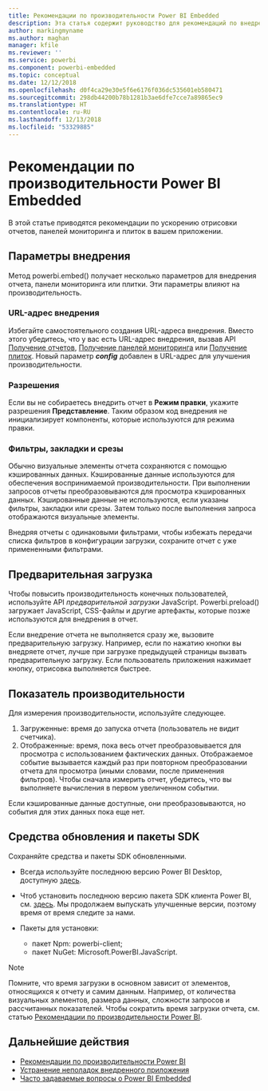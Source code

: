 ```yaml
---
title: Рекомендации по производительности Power BI Embedded
description: Эта статья содержит руководство для рекомендаций по внедрению лучших методов встроенной аналитики.
author: markingmyname
ms.author: maghan
manager: kfile
ms.reviewer: ''
ms.service: powerbi
ms.component: powerbi-embedded
ms.topic: conceptual
ms.date: 12/12/2018
ms.openlocfilehash: d0f4ca29e30e5f6e6176f036dc535601eb580471
ms.sourcegitcommit: 298db44200b78b1281b3ae6dfe7cce7a89865ec9
ms.translationtype: HT
ms.contentlocale: ru-RU
ms.lasthandoff: 12/13/2018
ms.locfileid: "53329885"
---
```

# <a name="power-bi-embedded-performance-best-practices"></a>Рекомендации по производительности Power BI Embedded

В этой статье приводятся рекомендации по ускорению отрисовки отчетов, панелей мониторинга и плиток в вашем приложении.

## <a name="embed-parameters"></a>Параметры внедрения

Метод powerbi.embed() получает несколько параметров для внедрения отчета, панели мониторинга или плитки. Эти параметры влияют на производительность.

### <a name="embed-url"></a>URL-адрес внедрения

Избегайте самостоятельного создания URL-адреса внедрения. Вместо этого убедитесь, что у вас есть URL-адрес внедрения, вызвав API [Получение отчетов](https://na01.safelinks.protection.outlook.com/?url=https%3A%2F%2Fdocs.microsoft.com%2Fen-us%2Frest%2Fapi%2Fpower-bi%2Freports%2Fgetreportsingroup&data=02%7C01%7CMark.Ghanayem%40microsoft.com%7C07ca68ceb37a48e3f3de08d64968707a%7C72f988bf86f141af91ab2d7cd011db47%7C1%7C0%7C636777110256168308&sdata=22lkqRM2w1MQfrM8dooedaPqqIU8PufTq9TT4VDzRo0%3D&reserved=0), [Получение панелей мониторинга](https://na01.safelinks.protection.outlook.com/?url=https%3A%2F%2Fdocs.microsoft.com%2Fen-us%2Frest%2Fapi%2Fpower-bi%2Fdashboards%2Fgetdashboardsingroup&data=02%7C01%7CMark.Ghanayem%40microsoft.com%7C07ca68ceb37a48e3f3de08d64968707a%7C72f988bf86f141af91ab2d7cd011db47%7C1%7C0%7C636777110256168308&sdata=nfWRgbSoXVF42Rg%2Ba9491u19uksXp%2FAyz%2Fa%2Ba7%2FCtdA%3D&reserved=0) или [Получение плиток](https://na01.safelinks.protection.outlook.com/?url=https%3A%2F%2Fdocs.microsoft.com%2Fen-us%2Frest%2Fapi%2Fpower-bi%2Fdashboards%2Fgettilesingroup&data=02%7C01%7CMark.Ghanayem%40microsoft.com%7C07ca68ceb37a48e3f3de08d64968707a%7C72f988bf86f141af91ab2d7cd011db47%7C1%7C0%7C636777110256178318&sdata=LgZ27TynNpqQJDrb3aHWGQXIS%2FzichAO9De5M2uhF1Q%3D&reserved=0). Новый параметр **_config_** добавлен в URL-адрес для улучшения производительности.

### <a name="permissions"></a>Разрешения

Если вы не собираетесь внедрить отчет в **Режим правки**, укажите разрешения **Представление**. Таким образом код внедрения не инициализирует компоненты, которые используются для режима правки.

### <a name="filters-bookmarks-and-slicers"></a>Фильтры, закладки и срезы

Обычно визуальные элементы отчета сохраняются с помощью кэшированных данных. Кэшированные данные используются для обеспечения воспринимаемой производительности. При выполнении запросов отчеты преобразовываются для просмотра кэшированных данных. Кэшированные данные не используются, если указаны фильтры, закладки или срезы. Затем только после выполнения запроса отображаются визуальные элементы.

Внедряя отчеты с одинаковыми фильтрами, чтобы избежать передачи списка фильтров в конфигурации загрузки, сохраните отчет с уже примененными фильтрами.

## <a name="preload"></a>Предварительная загрузка

Чтобы повысить производительность конечных пользователей, используйте API *предварительной загрузки* JavaScript.
Powerbi.preload() загружает JavaScript, CSS-файлы и другие артефакты, которые позже используются для внедрения в отчет.

Если внедрение отчета не выполняется сразу же, вызовите предварительную загрузку. Например, если по нажатию кнопки вы внедряете отчет, лучше при загрузке предыдущей страницы вызвать предварительную загрузку. Если пользователь приложения нажимает кнопку, отрисовка выполняется быстрее.

## <a name="measure-performance"></a>Показатель производительности

Для измерения производительности, используйте следующее.

1. Загруженные: время до запуска отчета (пользователь не видит счетчика).
2. Отображенные: время, пока весь отчет преобразовывается для просмотра с использованием фактических данных. Отображаемое событие вызывается каждый раз при повторном преобразовании отчета для просмотра (иными словами, после применения фильтров). Чтобы сначала измерить отчет, убедитесь, что вы выполняете вычисления в первом увеличенном событии.

Если кэшированные данные доступные, они преобразовываются, но события для этих данных пока еще нет.

## <a name="update-tools-and-sdk-packages"></a>Средства обновления и пакеты SDK

Сохраняйте средства и пакеты SDK обновленными.

* Всегда используйте последнюю версию Power BI Desktop, доступную [здесь](https://powerbi.microsoft.com/en-us/desktop/).

* Чтоб установить последнюю версию пакета SDK клиента Power BI, см. [здесь](https://github.com/Microsoft/PowerBI-JavaScript). Мы продолжаем выпускать улучшенные версии, поэтому время от время следите за нами.

* Пакеты для установки:
    * пакет Npm: powerbi-client;
    * пакет NuGet: Microsoft.PowerBI.JavaScript.

> [!Note]
> Помните, что время загрузки в основном зависит от элементов, относящихся к отчету и самим данным. Например, от количества визуальных элементов, размера данных, сложности запросов и рассчитанных показателей. Чтобы сократить время загрузки отчета, см. статью [Рекомендации по производительности Power BI](../power-bi-reports-performance.md).

## <a name="next-steps"></a>Дальнейшие действия

* [Рекомендации по производительности Power BI](../power-bi-reports-performance.md)
* [Устранение неполадок внедренного приложения](embedded-troubleshoot.md)
* [Часто задаваемые вопросы о Power BI Embedded](embedded-faq.md)
